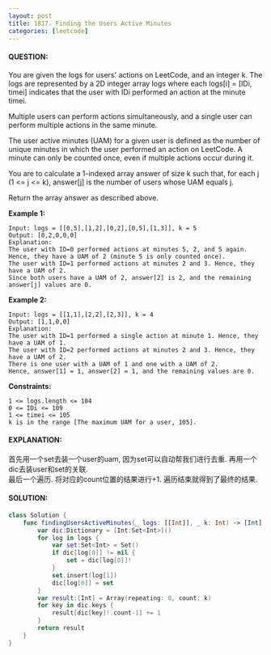 ```yaml
---
layout: post
title: 1817. Finding the Users Active Minutes
categories: [leetcode]
---
```

#### QUESTION:
You are given the logs for users' actions on LeetCode, and an integer k. The logs are represented by a 2D integer array logs where each logs[i] = [IDi, timei] indicates that the user with IDi performed an action at the minute timei.

Multiple users can perform actions simultaneously, and a single user can perform multiple actions in the same minute.

The user active minutes (UAM) for a given user is defined as the number of unique minutes in which the user performed an action on LeetCode. A minute can only be counted once, even if multiple actions occur during it.

You are to calculate a 1-indexed array answer of size k such that, for each j (1 <= j <= k), answer[j] is the number of users whose UAM equals j.

Return the array answer as described above.

 

__Example 1:__
```
Input: logs = [[0,5],[1,2],[0,2],[0,5],[1,3]], k = 5
Output: [0,2,0,0,0]
Explanation:
The user with ID=0 performed actions at minutes 5, 2, and 5 again. Hence, they have a UAM of 2 (minute 5 is only counted once).
The user with ID=1 performed actions at minutes 2 and 3. Hence, they have a UAM of 2.
Since both users have a UAM of 2, answer[2] is 2, and the remaining answer[j] values are 0.
```
__Example 2:__
```
Input: logs = [[1,1],[2,2],[2,3]], k = 4
Output: [1,1,0,0]
Explanation:
The user with ID=1 performed a single action at minute 1. Hence, they have a UAM of 1.
The user with ID=2 performed actions at minutes 2 and 3. Hence, they have a UAM of 2.
There is one user with a UAM of 1 and one with a UAM of 2.
Hence, answer[1] = 1, answer[2] = 1, and the remaining values are 0.
```
 

__Constraints:__
```
1 <= logs.length <= 104
0 <= IDi <= 109
1 <= timei <= 105
k is in the range [The maximum UAM for a user, 105].
```
#### EXPLANATION:

首先用一个set去装一个user的uam, 因为set可以自动帮我们进行去重. 再用一个dic去装user和set的关联.   
最后一个遍历. 将对应的count位置的结果进行+1. 遍历结束就得到了最终的结果.

#### SOLUTION:
```swift
class Solution {
    func findingUsersActiveMinutes(_ logs: [[Int]], _ k: Int) -> [Int] {
        var dic:Dictionary = [Int:Set<Int>]()
        for log in logs {
            var set:Set<Int> = Set()
            if dic[log[0]] != nil {
                set = dic[log[0]]!
            }
            set.insert(log[1])
            dic[log[0]] = set
        }
        var result:[Int] = Array(repeating: 0, count: k)
        for key in dic.keys {
            result[dic[key]!.count-1] += 1
        }
        return result
    }
}
```
